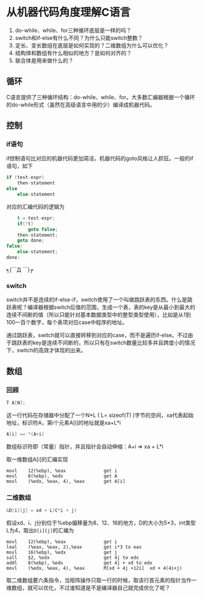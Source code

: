 # 从机器代码角度理解C语言

1. do-while、while、for三种循环底层是一样的吗？
2. switch和if-else有什么不同？为什么只能switch整数？
3. 定长、变长数组在底层是如何实现的？二维数组为什么可以优化？
4. 结构体和数组有什么相似的地方？是如何对齐的？
5. 联合体是用来做什么的？

## 循环

C语言提供了三种循环结构：do-while、while、for。大多数汇编器根据一个循环的do-while形式（虽然在高级语言中用的少）编译成机器代码。

## 控制

### if语句

if控制语句比对应的机器代码更加简洁，机器代码的goto风格让人抓狂。一般的if语句，如下

``` C
if (test-expr)
    then-statement
else
	else-statement
```

对应的汇编代码的逻辑为

``` C
	t = test-expr;
	if(!t)
        goto false;
	then-statement;
	goto done;
false:
	else-statement;
done:	
```

┑(￣Д ￣)┍

### switch

switch并不是连续的if-else-if，switch使用了一个叫做跳跃表的东西。什么是跳跃表呢？编译器根据switch后值的范围，生成一个表，表的key是从最小到最大的连续不间断的值（所以只能针对基本数据类型中的整型类型使用），比如是从1到100一百个数字，每个表项对应case中程序的地址。

通过跳跃表，switch就可以直接转移到对应的case，而不是遍历if-else。不过由于跳跃表的key是连续不间断的，所以只有在switch数量比较多并且跨度小的情况下，switch的高效才体现的出来。

## 数组

### 回顾

``` C
T A[N];
```

这一行代码在存储器中分配了一个N\*L ( L= sizeof(T) )字节的空间，xa代表起始地址，标识符A，第i个元素A[i]的地址就是xa+L\*i

``` C
A[i] == *(A+i)
```

数组标识符即（常量）指针，并且指针会自动伸缩：A+i => xa + L\*i

取一维数组A[i]的汇编实现

``` assembly
movl	12(%ebp), %eax				get i 
movl	8(%ebp), %edx				get A
movl	(%edx, %eax, 4), %eax		get A[i]
```

### 二维数组

``` C
&D[i][j] = xd + L(C*i + j)
```

假设xd、i、j分别位于%ebp偏移量为8、12、16的地方，D的大小为5×3，int类型L为4，取出`D[i][j]`的汇编为

``` assembly
movl	12(%ebp), %eax				get i 
leal	(%eax, %eax, 2),%eax		get i*3 to eax
movl	16(%ebp), %edx				get j	
sall	$2, %edx					get 4j to edx
addl	8(%ebp), %edx				get 4j + xd to edx
movl 	(%edx, %eax, 4), %eax		M[xd + 4j +12i]  xd + 4(4i+j)
```

取二维数组要六条指令，当矩阵操作只取一行的时候，取该行首元素的指针当作一维数组，就可以优化，不过谁知道是不是编译器自己就完成优化了呢？



